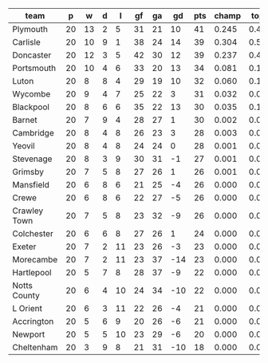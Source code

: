 |     team     | p  | w  | d | l  | gf | ga | gd  | pts | champ | top2  | top3  | top4  |  5-7  | bot4  | bot3  | bot2  |
|--------------|----|----|---|----|----|----|-----|-----|-------|-------|-------|-------|-------|-------|-------|-------|
| Plymouth     | 20 | 13 | 2 |  5 | 31 | 21 |  10 |  41 | 0.245 | 0.456 | 0.624 | 0.759 | 0.189 | 0.000 | 0.000 | 0.000|
| Carlisle     | 20 | 10 | 9 |  1 | 38 | 24 |  14 |  39 | 0.304 | 0.530 | 0.686 | 0.799 | 0.164 | 0.000 | 0.000 | 0.000|
| Doncaster    | 20 | 12 | 3 |  5 | 42 | 30 |  12 |  39 | 0.237 | 0.438 | 0.609 | 0.741 | 0.205 | 0.000 | 0.000 | 0.000|
| Portsmouth   | 20 | 10 | 4 |  6 | 33 | 20 |  13 |  34 | 0.081 | 0.197 | 0.337 | 0.488 | 0.350 | 0.000 | 0.000 | 0.000|
| Luton        | 20 |  8 | 8 |  4 | 29 | 19 |  10 |  32 | 0.060 | 0.156 | 0.283 | 0.423 | 0.364 | 0.000 | 0.000 | 0.000|
| Wycombe      | 20 |  9 | 4 |  7 | 25 | 22 |   3 |  31 | 0.032 | 0.091 | 0.174 | 0.281 | 0.385 | 0.001 | 0.000 | 0.000|
| Blackpool    | 20 |  8 | 6 |  6 | 35 | 22 |  13 |  30 | 0.035 | 0.102 | 0.202 | 0.323 | 0.387 | 0.001 | 0.000 | 0.000|
| Barnet       | 20 |  7 | 9 |  4 | 28 | 27 |   1 |  30 | 0.002 | 0.005 | 0.014 | 0.029 | 0.135 | 0.036 | 0.021 | 0.010|
| Cambridge    | 20 |  8 | 4 |  8 | 26 | 23 |   3 |  28 | 0.003 | 0.012 | 0.031 | 0.063 | 0.233 | 0.017 | 0.010 | 0.005|
| Yeovil       | 20 |  8 | 4 |  8 | 24 | 24 |   0 |  28 | 0.001 | 0.005 | 0.012 | 0.026 | 0.130 | 0.045 | 0.026 | 0.014|
| Stevenage    | 20 |  8 | 3 |  9 | 30 | 31 |  -1 |  27 | 0.001 | 0.004 | 0.013 | 0.030 | 0.138 | 0.041 | 0.023 | 0.011|
| Grimsby      | 20 |  7 | 5 |  8 | 27 | 26 |   1 |  26 | 0.001 | 0.002 | 0.005 | 0.010 | 0.063 | 0.105 | 0.066 | 0.036|
| Mansfield    | 20 |  6 | 8 |  6 | 21 | 25 |  -4 |  26 | 0.000 | 0.001 | 0.002 | 0.005 | 0.048 | 0.133 | 0.086 | 0.050|
| Crewe        | 20 |  6 | 8 |  6 | 22 | 27 |  -5 |  26 | 0.000 | 0.000 | 0.002 | 0.004 | 0.040 | 0.154 | 0.100 | 0.056|
| Crawley Town | 20 |  7 | 5 |  8 | 23 | 32 |  -9 |  26 | 0.000 | 0.001 | 0.002 | 0.005 | 0.036 | 0.160 | 0.108 | 0.065|
| Colchester   | 20 |  6 | 6 |  8 | 27 | 26 |   1 |  24 | 0.000 | 0.001 | 0.002 | 0.007 | 0.046 | 0.146 | 0.097 | 0.054|
| Exeter       | 20 |  7 | 2 | 11 | 23 | 26 |  -3 |  23 | 0.000 | 0.000 | 0.001 | 0.003 | 0.030 | 0.184 | 0.127 | 0.074|
| Morecambe    | 20 |  7 | 2 | 11 | 23 | 37 | -14 |  23 | 0.000 | 0.000 | 0.000 | 0.001 | 0.011 | 0.340 | 0.250 | 0.162|
| Hartlepool   | 20 |  5 | 7 |  8 | 28 | 37 |  -9 |  22 | 0.000 | 0.000 | 0.000 | 0.000 | 0.005 | 0.496 | 0.400 | 0.286|
| Notts County | 20 |  6 | 4 | 10 | 24 | 34 | -10 |  22 | 0.000 | 0.000 | 0.000 | 0.000 | 0.007 | 0.425 | 0.325 | 0.225|
| L Orient     | 20 |  6 | 3 | 11 | 22 | 26 |  -4 |  21 | 0.000 | 0.000 | 0.000 | 0.000 | 0.006 | 0.435 | 0.339 | 0.234|
| Accrington   | 20 |  5 | 6 |  9 | 20 | 26 |  -6 |  21 | 0.000 | 0.000 | 0.001 | 0.002 | 0.021 | 0.228 | 0.161 | 0.095|
| Newport      | 20 |  5 | 5 | 10 | 23 | 29 |  -6 |  20 | 0.000 | 0.000 | 0.000 | 0.001 | 0.007 | 0.433 | 0.336 | 0.232|
| Cheltenham   | 20 |  3 | 9 |  8 | 21 | 31 | -10 |  18 | 0.000 | 0.000 | 0.000 | 0.000 | 0.002 | 0.618 | 0.524 | 0.390|

